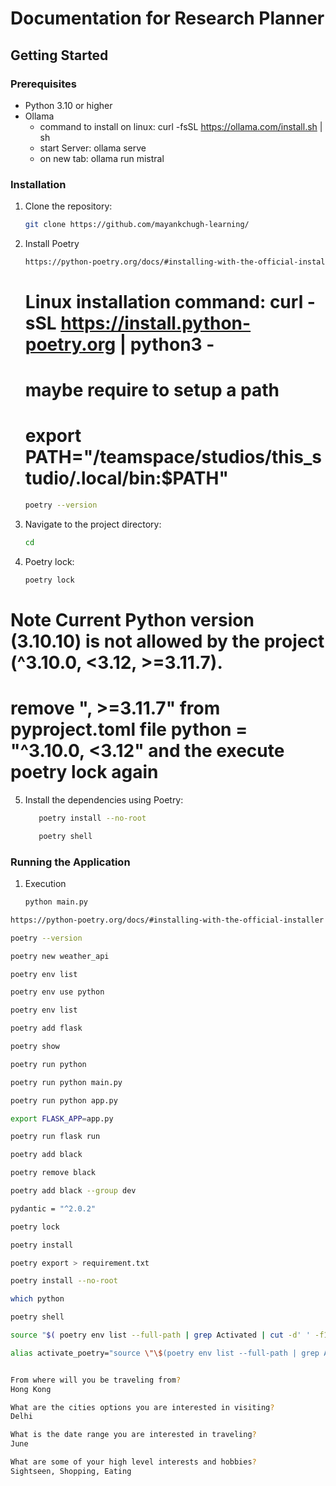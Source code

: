 # Documentation for Research Planner

## Getting Started

### Prerequisites
- Python 3.10 or higher
- Ollama 
    - command to install on linux: curl -fsSL https://ollama.com/install.sh | sh
    - start Server:  ollama serve 
    - on new tab: ollama run mistral

### Installation
1. Clone the repository:
   ```bash
   git clone https://github.com/mayankchugh-learning/
   ```
2. Install Poetry
   
   ```bash
   https://python-poetry.org/docs/#installing-with-the-official-installer
   ```
   # Linux installation command: curl -sSL https://install.python-poetry.org | python3 -
   # maybe require to setup a path
   # export PATH="/teamspace/studios/this_studio/.local/bin:$PATH"
   ```bash
   poetry --version
   ```

3. Navigate to the project directory:
   ```bash
   cd 
   ```
4. Poetry lock:
   ```bash
   poetry lock
   ```
  # Note Current Python version (3.10.10) is not allowed by the project (^3.10.0, <3.12, >=3.11.7).
  # remove ", >=3.11.7" from pyproject.toml file python = "^3.10.0, <3.12" and the execute poetry lock again
5. Install the dependencies using Poetry:
   ```bash
      poetry install --no-root
   ```
   ```bash
      poetry shell
   ```


### Running the Application
1. Execution
   ```bash
   python main.py
   ```

```bash
https://python-poetry.org/docs/#installing-with-the-official-installer
```
```bash
poetry --version
```
```bash
poetry new weather_api
```
```bash
poetry env list
```
```bash
poetry env use python
```
```bash
poetry env list
```
```bash
poetry add flask
```
```bash
poetry show
```
```bash
poetry run python   
```
```bash
poetry run python main.py
```
```bash
poetry run python app.py
```
```bash
export FLASK_APP=app.py
```
```bash
poetry run flask run
```
```bash
poetry add black
```
```bash
poetry remove black
```
```bash
poetry add black --group dev
```
```bash
pydantic = "^2.0.2"
```
```bash
poetry lock
```
```bash
poetry install
```
```bash
poetry export > requirement.txt
```
```bash
poetry install --no-root
```
```bash
which python
```
```bash
poetry shell
```
```bash
source "$( poetry env list --full-path | grep Activated | cut -d' ' -f1 )/bin/activate"
```
```bash
alias activate_poetry="source \"\$(poetry env list --full-path | grep Activated | cut -d' ' -f1 )/bin/activate\""
```
```bash

From where will you be traveling from?
Hong Kong

What are the cities options you are interested in visiting?
Delhi

What is the date range you are interested in traveling?
June  

What are some of your high level interests and hobbies?
Sightseen, Shopping, Eating